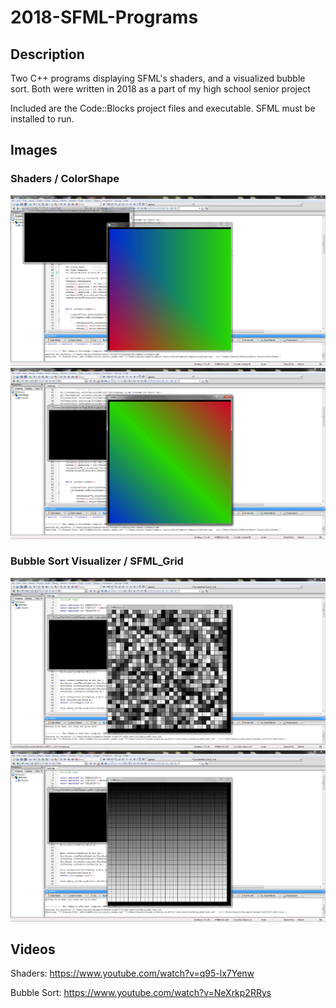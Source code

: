 # 2018-SFML-Programs
## Description
Two C++ programs displaying SFML's shaders, and a visualized bubble sort. Both were written in 2018 as a part of my high school senior project

Included are the Code::Blocks project files and executable. SFML must be installed to run.

## Images

### Shaders / ColorShape
![alt text](https://github.com/dbees15/2018-SFML-Programs/blob/main/rgb2.JPG)
![alt text](https://github.com/dbees15/2018-SFML-Programs/blob/main/rbg3.JPG)

### Bubble Sort Visualizer / SFML_Grid
![alt text](https://github.com/dbees15/2018-SFML-Programs/blob/main/sort1.JPG)
![alt text](https://github.com/dbees15/2018-SFML-Programs/blob/main/sort2.JPG)

## Videos
Shaders: 
https://www.youtube.com/watch?v=q95-lx7Yenw

Bubble Sort: 
https://www.youtube.com/watch?v=NeXrkp2RRys
